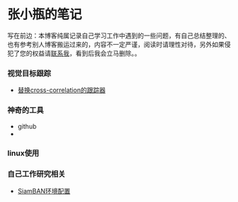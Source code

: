 # 张小瓶的笔记

写在前边：本博客纯属记录自己学习工作中遇到的一些问题，有自己总结整理的、也有参考别人博客搬运过来的，内容不一定严谨，阅读时请理性对待，另外如果侵犯了您的权益请[联系我](bottlezhang@163.com)，看到后我会立马删除。。



### 视觉目标跟踪

* [替换cross-correlation的跟踪器](Tracking/about-cross-correlation.md)

### 神奇的工具

* github
* 

### linux使用



### 自己工作研究相关

* [SiamBAN环境配置](MyResearch\SiamBAN-environment-configuration.md)

